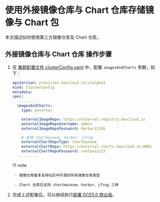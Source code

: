 # 使用外接镜像仓库与 Chart 仓库存储镜像与 Chart 包

本文描述如何使用第三方镜像仓库及 Chart 仓库。

## 外接镜像仓库与 Chart 仓库 操作步骤

1. 在 [集群配置文件 clusterConfig.yaml](../cluster-config.md) 中，配置 `imagesAndCharts` 参数，如下：

    ```yaml
    apiVersion: provision.daocloud.io/v1alpha3
    kind: ClusterConfig
    metadata:
    spec:
      ..........
      imagesAndCharts:
        type: external

        externalImageRepo: https://external-registry.daocloud.io
        externalImageRepoUsername: admin
        externalImageRepoPassword: Harbor12345

        # 支持 chartmuseum, harbor, jfrog
        externalChartRepoType: chartmuseum
        externalChartRepo: https://external-charts.daocloud.io:8081
        externalChartRepoPassword: rootpass123
      ..........
    ```

    !!! note

        - 镜像仓库基本支持社区中开源的所有镜像仓库类型

        - Chart 仓库仅支持 chartmuseum、harbor、jfrog 三种

2. 完成上述配置后，可以继续执行[部署 DCE5.0 商业版](../start-install.md)。